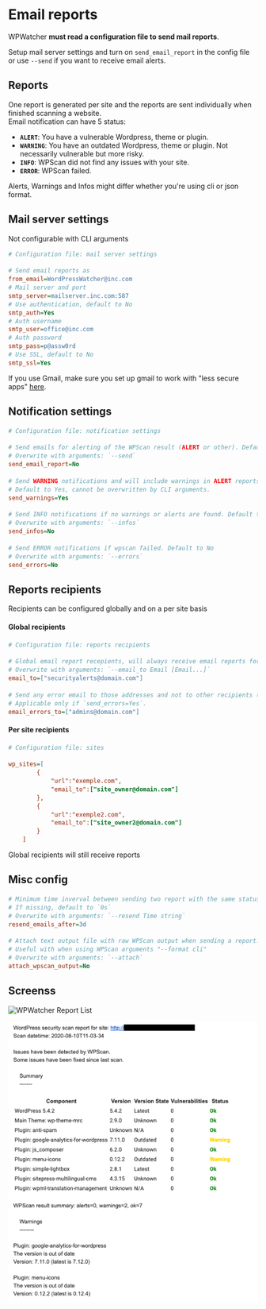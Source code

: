 # Email reports

WPWatcher **must read a configuration file to send mail reports**. 

Setup mail server settings and turn on `send_email_report` in the config file or use `--send` if you want to receive email alerts.

## Reports

One report is generated per site and the reports are sent individually when finished scanning a website.  
Email notification can have 5 status: 

- **`ALERT`**: You have a vulnerable Wordpress, theme or plugin.  
- **`WARNING`**: You have an outdated Wordpress, theme or plugin. Not necessarily vulnerable but more risky.  
- **`INFO`**: WPScan did not find any issues with your site.   
- **`ERROR`**: WPScan failed.   

Alerts, Warnings and Infos might differ whether you're using cli or json format.

## Mail server settings

Not configurable with CLI arguments

```ini
# Configuration file: mail server settings

# Send email reports as
from_email=WordPressWatcher@inc.com
# Mail server and port
smtp_server=mailserver.inc.com:587
# Use authentication, default to No
smtp_auth=Yes
# Auth username
smtp_user=office@inc.com
# Auth password
smtp_pass=p@assw0rd
# Use SSL, default to No
smtp_ssl=Yes
```

If you use Gmail, make sure you set up gmail to work with "less secure apps" [here](https://myaccount.google.com/lesssecureapps?pli=1).  

## Notification settings


```ini
# Configuration file: notification settings

# Send emails for alerting of the WPScan result (ALERT or other). Default to No. 
# Overwrite with arguments: `--send`
send_email_report=No

# Send WARNING notifications and will include warnings in ALERT reports.
# Default to Yes, cannot be overwritten by CLI arguments.
send_warnings=Yes

# Send INFO notifications if no warnings or alerts are found. Default to No
# Overwrite with arguments: `--infos`
send_infos=No

# Send ERROR notifications if wpscan failed. Default to No
# Overwrite with arguments: `--errors`
send_errors=No
```

## Reports recipients

Recipients can be configured globally and on a per site basis

#### Global recipients
```ini
# Configuration file: reports recipients

# Global email report recepients, will always receive email reports for all sites.  
# Overwrite with arguments: `--email_to Email [Email...]`
email_to=["securityalerts@domain.com"]

# Send any error email to those addresses and not to other recipients (`email_to` options).  
# Applicable only if `send_errors=Yes`.
email_errors_to=["admins@domain.com"]
```

#### Per site recipients
```ini
# Configuration file: sites

wp_sites=[
        {   
            "url":"exemple.com",
            "email_to":["site_owner@domain.com"]
        },
        {   
            "url":"exemple2.com",
            "email_to":["site_owner2@domain.com"]
        }
    ]
```
Global recipients will still receive reports


## Misc config

```ini
# Minimum time inverval between sending two report with the same status.  Examples of valid strings: `8h`, `2d8h5m20s`, `2m4s`
# If missing, default to `0s`
# Overwrite with arguments: `--resend Time string`
resend_emails_after=3d

# Attach text output file with raw WPScan output when sending a report. 
# Useful with when using WPScan arguments "--format cli"
# Overwrite with arguments: `--attach`
attach_wpscan_output=No
```

## Screenss

![WPWatcher Report List](https://github.com/tristanlatr/WPWatcher/raw/master/screens/wpwatcher-report-list.png "WPWatcher Report")

![WPWatcher Report](https://github.com/tristanlatr/WPWatcher/raw/master/screens/wpwatcher-report.png "WPWatcher Report")